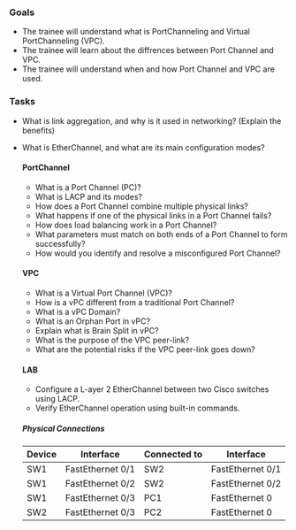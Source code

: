 ### Goals

- The trainee will understand what is PortChanneling and Virtual PortChanneling (VPC).
- The trainee will learn about the diffrences between Port Channel and VPC.
- The trainee will understand when and how Port Channel and VPC are used.

### Tasks

- What is link aggregation, and why is it used in networking? (Explain the benefits)
- What is EtherChannel, and what are its main configuration modes?

    #### PortChannel

    - What is a Port Channel (PC)?
    - What is LACP and its modes?
    - How does a Port Channel combine multiple physical links?
    - What happens if one of the physical links in a Port Channel fails?
    - How does load balancing work in a Port Channel?
    - What parameters must match on both ends of a Port Channel to form successfully?
    - How would you identify and resolve a misconfigured Port Channel?

    #### VPC

    - What is a Virtual Port Channel (VPC)?
    - How is a vPC different from a traditional Port Channel?
    - What is a vPC Domain?
    - What is an Orphan Port in vPC?
    - Explain what is Brain Split in vPC?
    - What is the purpose of the VPC peer-link?
    - What are the potential risks if the VPC peer-link goes down?

    #### LAB
    - Configure a L-ayer 2 EtherChannel between two Cisco switches using LACP.
    - Verify EtherChannel operation using built-in commands.

    ##### Physical Connections

    | Device | Interface         | Connected to | Interface         |
    |--------|-------------------|--------------|-------------------|
    | SW1    | FastEthernet 0/1  | SW2          | FastEthernet 0/1  |
    | SW1    | FastEthernet 0/2  | SW2          | FastEthernet 0/2  |
    | SW1    | FastEthernet 0/3  | PC1          | FastEthernet 0    |
    | SW2    | FastEthernet 0/3  | PC2          | FastEthernet 0    |
